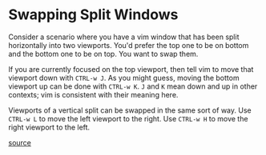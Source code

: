# Swapping Split Windows

Consider a scenario where you have a vim window that has been split
horizontally into two viewports. You'd prefer the top one to be on bottom
and the bottom one to be on top. You want to swap them.

If you are currently focused on the top viewport, then tell vim to move that
viewport down with `CTRL-w J`. As you might guess, moving the bottom
viewport up can be done with `CTRL-w K`. `J` and `K` mean down and up in
other contexts; vim is consistent with their meaning here.

Viewports of a vertical split can be swapped in the same sort of way. Use
`CTRL-w L` to move the left viewport to the right. Use `CTRL-w H` to move
the right viewport to the left.

[source](https://github.com/jbranchaud/til/blob/master/vim/swapping-split-windows.md)
